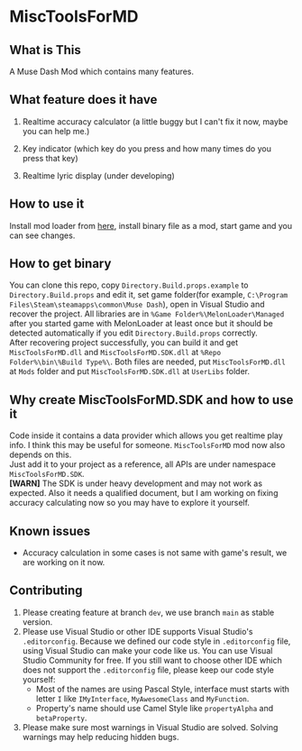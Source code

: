 # MiscToolsForMD

## What is This

A Muse Dash Mod which contains many features.

## What feature does it have

1. Realtime accuracy calculator (a little buggy but I can't fix it now, maybe you can help me.)

2. Key indicator (which key do you press and how many times do you press that key)

3. Realtime lyric display (under developing)

## How to use it

Install mod loader from [here](https://github.com/LavaGang/MelonLoader), install binary file as a mod, start game and you can see changes.

## How to get binary

You can clone this repo, copy `Directory.Build.props.example` to `Directory.Build.props` and edit it, set game folder(for example, `C:\Program Files\Steam\steamapps\common\Muse Dash`), open in Visual Studio and recover the project. All libraries are in `%Game Folder%\MelonLoader\Managed` after you started game with MelonLoader at least once but it should be detected automatically if you edit `Directory.Build.props` correctly.  
After recovering project successfully, you can build it and get `MiscToolsForMD.dll` and `MiscToolsForMD.SDK.dll` at `%Repo Folder%\bin\%Build Type%\`. Both files are needed, put `MiscToolsForMD.dll` at `Mods` folder and put `MiscToolsForMD.SDK.dll` at `UserLibs` folder.

## Why create MiscToolsForMD.SDK and how to use it

Code inside it contains a data provider which allows you get realtime play info. I think this may be useful for someone. `MiscToolsForMD` mod now also depends on this.  
Just add it to your project as a reference, all APIs are under namespace `MiscToolsForMD.SDK`.  
**[WARN]** The SDK is under heavy development and may not work as expected. Also it needs a qualified document, but I am working on fixing accuracy calculating now so you may have to explore it yourself.  

## Known issues

- Accuracy calculation in some cases is not same with game's result, we are working on it now.

## Contributing

1. Please creating feature at branch `dev`, we use branch `main` as stable version.
2. Please use Visual Studio or other IDE supports Visual Studio's `.editorconfig`. Because we defined our code style in `.editorconfig` file, using Visual Studio can make your code like us. You can use Visual Studio Community for free. If you still want to choose other IDE which does not support the `.editorconfig` file, please keep our code style yourself:
    - Most of the names are using Pascal Style, interface must starts with letter `I` like `IMyInterface`, `MyAwesomeClass` and `MyFunction`.
    - Property's name should use Camel Style like `propertyAlpha` and `betaProperty`.
3. Please make sure most warnings in Visual Studio are solved. Solving warnings may help reducing hidden bugs.
